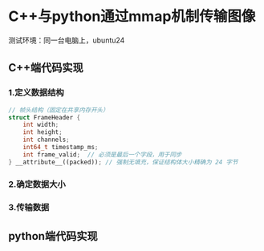 # C++与python通过mmap机制传输图像

测试环境：同一台电脑上，ubuntu24

## C++端代码实现

### 1.定义数据结构

```C++
// 帧头结构（固定在共享内存开头）
struct FrameHeader {
    int width;
    int height;
    int channels;
    int64_t timestamp_ms;
    int frame_valid;  // 必须是最后一个字段，用于同步
} __attribute__((packed)); // 强制无填充，保证结构体大小精确为 24 字节
```

### 2.确定数据大小


### 3.传输数据



## python端代码实现
